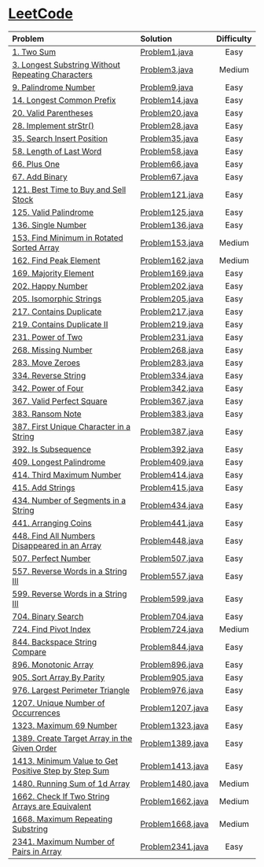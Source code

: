 # [LeetCode](https://leetcode.com)

| Problem                                                                                                                              | Solution                                          | Difficulty |
|:-------------------------------------------------------------------------------------------------------------------------------------|:--------------------------------------------------|:----------:|
| [1. Two Sum](https://leetcode.com/problems/two-sum)                                                                                  | [Problem1.java](src/problems/Problem1.java)       |    Easy    |
| [3. Longest Substring Without Repeating Characters](https://leetcode.com/problems/longest-substring-without-repeating-characters)    | [Problem3.java](src/problems/Problem3.java)       |   Medium   |
| [9. Palindrome Number](https://leetcode.com/problems/palindrome-number)                                                              | [Problem9.java](src/problems/Problem9.java)       |    Easy    |
| [14. Longest Common Prefix](https://leetcode.com/problems/longest-common-prefix)                                                     | [Problem14.java](src/problems/Problem14.java)     |    Easy    |
| [20. Valid Parentheses](https://leetcode.com/problems/valid-parentheses)                                                             | [Problem20.java](src/problems/Problem20.java)     |    Easy    |
| [28. Implement strStr()](https://leetcode.com/problems/implement-strstr)                                                             | [Problem28.java](src/problems/Problem28.java)     |    Easy    |
| [35. Search Insert Position](https://leetcode.com/problems/search-insert-position)                                                   | [Problem35.java](src/problems/Problem35.java)     |    Easy    |
| [58. Length of Last Word](https://leetcode.com/problems/length-of-last-word)                                                         | [Problem58.java](src/problems/Problem58.java)     |    Easy    |
| [66. Plus One](https://leetcode.com/problems/plus-one)                                                                               | [Problem66.java](src/problems/Problem66.java)     |    Easy    |
| [67. Add Binary](https://leetcode.com/problems/add-binary)                                                                           | [Problem67.java](src/problems/Problem67.java)     |    Easy    |
| [121. Best Time to Buy and Sell Stock](https://leetcode.com/problems/best-time-to-buy-and-sell-stock)                                | [Problem121.java](src/problems/Problem121.java)   |    Easy    |
| [125. Valid Palindrome](https://leetcode.com/problems/valid-palindrome)                                                              | [Problem125.java](src/problems/Problem125.java)   |    Easy    |
| [136. Single Number](https://leetcode.com/problems/single-number)                                                                    | [Problem136.java](src/problems/Problem136.java)   |    Easy    |
| [153. Find Minimum in Rotated Sorted Array](https://leetcode.com/problems/find-minimum-in-rotated-sorted-array)                      | [Problem153.java](src/problems/Problem153.java)   |   Medium   |
| [162. Find Peak Element](https://leetcode.com/problems/find-peak-element)                                                            | [Problem162.java](src/problems/Problem162.java)   |   Medium   |
| [169. Majority Element](https://leetcode.com/problems/majority-element)                                                              | [Problem169.java](src/problems/Problem169.java)   |    Easy    |
| [202. Happy Number](https://leetcode.com/problems/happy-number)                                                                      | [Problem202.java](src/problems/Problem202.java)   |    Easy    |
| [205. Isomorphic Strings](https://leetcode.com/problems/isomorphic-strings)                                                          | [Problem205.java](src/problems/Problem205.java)   |    Easy    |
| [217. Contains Duplicate](https://leetcode.com/problems/contains-duplicate)                                                          | [Problem217.java](src/problems/Problem217.java)   |    Easy    |
| [219. Contains Duplicate II](https://leetcode.com/problems/contains-duplicate-ii)                                                    | [Problem219.java](src/problems/Problem219.java)   |    Easy    |
| [231. Power of Two](https://leetcode.com/problems/power-of-two)                                                                      | [Problem231.java](src/problems/Problem231.java)   |    Easy    |
| [268. Missing Number](https://leetcode.com/problems/missing-number)                                                                  | [Problem268.java](src/problems/Problem268.java)   |    Easy    |
| [283. Move Zeroes](https://leetcode.com/problems/move-zeroes)                                                                        | [Problem283.java](src/problems/Problem283.java)   |    Easy    |
| [334. Reverse String](https://leetcode.com/problems/reverse-string)                                                                  | [Problem334.java](src/problems/Problem334.java)   |    Easy    |
| [342. Power of Four](https://leetcode.com/problems/power-of-four)                                                                    | [Problem342.java](src/problems/Problem342.java)   |    Easy    |
| [367. Valid Perfect Square](https://leetcode.com/problems/valid-perfect-square)                                                      | [Problem367.java](src/problems/Problem367.java)   |    Easy    |
| [383. Ransom Note](https://leetcode.com/problems/ransom-note)                                                                        | [Problem383.java](src/problems/Problem383.java)   |    Easy    |
| [387. First Unique Character in a String](https://leetcode.com/problems/first-unique-character-in-a-string)                          | [Problem387.java](src/problems/Problem387.java)   |    Easy    |
| [392. Is Subsequence](https://leetcode.com/problems/is-subsequence)                                                                  | [Problem392.java](src/problems/Problem392.java)   |    Easy    |
| [409. Longest Palindrome](https://leetcode.com/problems/longest-palindrome)                                                          | [Problem409.java](src/problems/Problem409.java)   |    Easy    |
| [414. Third Maximum Number](https://leetcode.com/problems/third-maximum-number)                                                      | [Problem414.java](src/problems/Problem414.java)   |    Easy    |
| [415. Add Strings](https://leetcode.com/problems/add-strings)                                                                        | [Problem415.java](src/problems/Problem415.java)   |    Easy    |
| [434. Number of Segments in a String](https://leetcode.com/problems/number-of-segments-in-a-string)                                  | [Problem434.java](src/problems/Problem434.java)   |    Easy    |
| [441. Arranging Coins](https://leetcode.com/problems/arranging-coins)                                                                | [Problem441.java](src/problems/Problem441.java)   |    Easy    |
| [448. Find All Numbers Disappeared in an Array](https://leetcode.com/problems/find-all-numbers-disappeared-in-an-array)              | [Problem448.java](src/problems/Problem448.java)   |    Easy    |
| [507. Perfect Number](https://leetcode.com/problems/perfect-number)                                                                  | [Problem507.java](src/problems/Problem507.java)   |    Easy    |
| [557. Reverse Words in a String III](https://leetcode.com/problems/reverse-words-in-a-string-iii)                                    | [Problem557.java](src/problems/Problem557.java)   |    Easy    |
| [599. Reverse Words in a String III](https://leetcode.com/problems/minimum-index-sum-of-two-lists)                                   | [Problem599.java](src/problems/Problem599.java)   |    Easy    |
| [704. Binary Search](https://leetcode.com/problems/binary-search)                                                                    | [Problem704.java](src/problems/Problem704.java)   |    Easy    |
| [724. Find Pivot Index](https://leetcode.com/problems/find-pivot-index)                                                              | [Problem724.java](src/problems/Problem724.java)   |   Medium   |
| [844. Backspace String Compare](https://leetcode.com/problems/backspace-string-compare)                                              | [Problem844.java](src/problems/Problem844.java)   |    Easy    |
| [896. Monotonic Array](https://leetcode.com/problems/monotonic-array)                                                                | [Problem896.java](src/problems/Problem896.java)   |    Easy    |
| [905. Sort Array By Parity](https://leetcode.com/problems/sort-array-by-parity)                                                      | [Problem905.java](src/problems/Problem905.java)   |    Easy    |
| [976. Largest Perimeter Triangle](https://leetcode.com/problems/largest-perimeter-triangle/)                                         | [Problem976.java](src/problems/Problem976.java)   |    Easy    |
| [1207. Unique Number of Occurrences](https://leetcode.com/problems/unique-number-of-occurrences)                                     | [Problem1207.java](src/problems/Problem1207.java) |    Easy    |
| [1323. Maximum 69 Number](https://leetcode.com/problems/maximum-69-number)                                                           | [Problem1323.java](src/problems/Problem1323.java) |    Easy    |
| [1389. Create Target Array in the Given Order](https://leetcode.com/problems/create-target-array-in-the-given-order)                 | [Problem1389.java](src/problems/Problem1389.java) |    Easy    |
| [1413. Minimum Value to Get Positive Step by Step Sum](https://leetcode.com/problems/minimum-value-to-get-positive-step-by-step-sum) | [Problem1413.java](src/problems/Problem1413.java) |    Easy    |
| [1480. Running Sum of 1d Array](https://leetcode.com/problems/running-sum-of-1d-arra)                                                | [Problem1480.java](src/problems/Problem1480.java) |   Medium   |
| [1662. Check If Two String Arrays are Equivalent](https://leetcode.com/problems/check-if-two-string-arrays-are-equivalent)           | [Problem1662.java](src/problems/Problem1662.java) |   Medium   |
| [1668. Maximum Repeating Substring](https://leetcode.com/problems/maximum-repeating-substring)                                       | [Problem1668.java](src/problems/Problem1668.java) |   Medium   |
| [2341. Maximum Number of Pairs in Array](https://leetcode.com/problems/maximum-number-of-pairs-in-array)                             | [Problem2341.java](src/problems/Problem2341.java) |    Easy    |
